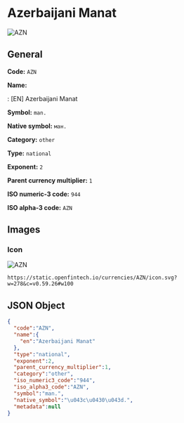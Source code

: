 
# Azerbaijani Manat 
![AZN](https://static.openfintech.io/currencies/AZN/icon.svg?w=278&c=v0.59.26#w100)  

## General 
 
**Code:** `AZN` 
 
**Name:** 
 
:	[EN] Azerbaijani Manat 
 
**Symbol:** `man.` 
 
**Native symbol:** `ман.` 
 
**Category:** `other` 
 
**Type:** `national` 
 
**Exponent:** `2` 
 
**Parent currency multiplier:** `1` 
 
**ISO numeric-3 code:** `944` 
 
**ISO alpha-3 code:** `AZN` 
 

## Images 

### Icon 
 
![AZN](https://static.openfintech.io/currencies/AZN/icon.svg?w=278&c=v0.59.26#w100)  

```
https://static.openfintech.io/currencies/AZN/icon.svg?w=278&c=v0.59.26#w100
```  

## JSON Object 

```json
{
  "code":"AZN",
  "name":{
    "en":"Azerbaijani Manat"
  },
  "type":"national",
  "exponent":2,
  "parent_currency_multiplier":1,
  "category":"other",
  "iso_numeric3_code":"944",
  "iso_alpha3_code":"AZN",
  "symbol":"man.",
  "native_symbol":"\u043c\u0430\u043d.",
  "metadata":null
}
```  
